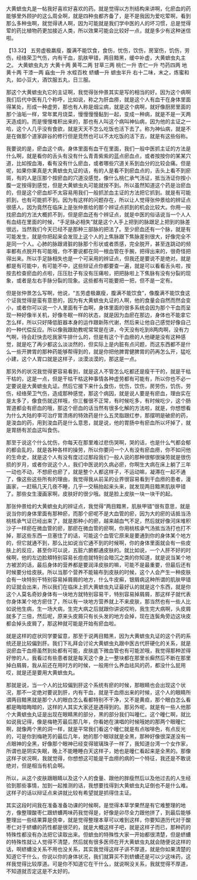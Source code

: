 大黄蟅虫丸是一帖我好喜欢好喜欢的药。就是觉得以方剂结构来讲啊，化瘀血的药能够里外顾护的这么周全啊，就是四种虫都齐备了，是不是我因为爱吃荤啊，看到那么多种虫啊，就觉得诱人啊，因为可能就是我们学中医的人的坏习惯，总是觉得荤的药比植物药更加接近人类，所以效果可能会比较好一点，就是多少有这种迷信啦。

【13.32】  五劳虚极羸瘦，腹满不能饮食，食伤，忧伤，饮伤，房室伤，饥伤，劳伤，经络荣卫气伤，内有干血，肌肤甲错，两目黯黑，缓中补虚，大黄蟅虫丸主之。
大黄蟅虫丸方
大黄十两 黄芩二两 甘草三两 桃仁一升 杏仁一升 芍药四两 地黄十两 干漆一两 蝱虫一升 水蛭百枚 蛴螬一升 蟅虫半升
右十二味，末之，炼蜜和丸，如小豆大，酒饮服五丸，日三服。

那这个大黄蟅虫丸它的主证啊，我觉得张仲景其实是写的相当的好。因为这个病啊我们后代中医有几个称呼，比如说，称之为肝血痨，就是这个人有血干在身体里面得某处，形成一种虚劳，那也有人称是烟尘病，就是这个病啊，就好像厨房里面的那个油垢一样，常年累月烧菜，慢慢慢慢黏到一起，变成一种病，就是不是一天两天造成的。而是慢慢堆积出来的，那也有人叫这个病叫神仙病，因为他的主证之一哈，这个人几乎没有食欲，就是天天不怎么吃饭也活下去了。称为神仙病，就是不是在做那个道家辟谷的修行但是竞然也可以不太吃饭的活下去，就是有这些俗称。

我要说的是，瘀血这个病，身体里面有血干在里面，我们一般中医抓主证的方法是什么啊，就是看你的舌头有没有什么青青紫紫的蓝点瘀血点，或者按按你的某某穴道，比如按血海，看有没有什么瘀血，或者哪些穴道关系到血分的比较会痛。但是呢，如果你果真是大黄蟅虫丸证的话，有的人是看不到瘀血点的，舌头上看不到瘀斑，有的人是压那个按瘀血的穴道没感觉，像什么桃仁承气汤证，抵当汤证你按小腹一定按得到感觉，但是大黄蟅虫丸可能就按不到。所以虽然知道这个药是治瘀血的，但是这个瘀血却不太容易用我们一般抓淤血主证的方法把它抓到。就是有可能抓到，也有可能抓不到。因为有这样的问题存在，所以让人觉得张仲景给的辨证点很感人，因为竟然在临床上是张仲景给的那个辨证点抓到的机会比较大。你用一般找瘀血的方法大概抓不到，但是瘀血还有个辨证点，就是中医的俗话说当一个人人有血结在里面的时候，“手足脉必相失”就是这个人手上把到的脉跟足上把到的脉差很远，当然我们今天已经不是那种三部脉的把法了。至少瘀血还有一个脉，就是有可能发生，就是你把起来会发现上这个人的上焦脉跟下焦脉差别很大，好像完全不是同一个人。心肺的脉跟肾脏的脉那个形状或者质感，完全脱开，甚至连跳动的频率都有点脱开有可能哦，你不要说都在同一根血管在手腕，把得出来的，很奇怪把得出来。所以手足脉相失也是一个可采用的辨证点，但我还是要说不是绝对。就是都是有可能中，有可能不中，这些辩证点你都要查一遍，就是可以看看舌头啦，按按去检查瘀血的点啦，压压肚子有没有压痛啦，把把脉啦上下焦脉有没有分裂的现象，或者是左右手脉分裂的现象。这些都有可能要把一把，但不是一定有。

但是张仲景怎么写啊，他说，“五劳虚极羸瘦，腹满不能饮食”，像腹满不能饮食这个证我觉得是蛮有意思的，因为有大黄蟅虫丸证的人啊，他的食量会自然而然会变小，或者你可以说一个人里面有干血啊，身体里面的很多系统会因为那个干血而呈现一种好像半关机，好像冬眠一样的状态，就是因为血瘀在那边，身体也不能拿它怎么样，所以只好降低脏器本身的运作跟新陈代谢，然后来让他自己感觉好像自己的一种代偿反应。所以像我跟助教呢常常是在讲，今天没有吃到8两肉啊，没有力气啊，待会赶快去吃我家牛排什么的，但是有这个干血痨的人他硬是没有这种感觉，就是吃了再少都这么淡淡然的，但实际上是内脏有点问题，而这东西都不是什么一些开脾胃的那种药能够帮得到的，就是你把他脾胃健脾胃的药再怎么开，猛吃小建，这个人胃口就是这样子，淡漠淡漠的，那这是一点。

那另外的状况我觉得更容易看到，就是这人不管怎么吃都还是瘦干干的，就是干枯干枯的，这是一点，但是干枯干枯这种事情各种虚劳都有可能有，所以你也不必一定要说是大黄蟅虫丸证。然后它接下来什么食伤，忧伤，饮伤，房劳伤，饥伤，劳伤，经络荣卫气伤，造成那种感觉，那这个病因，就是说人要是有瘀血，理由实在是太多了，像食伤就这样哦，你三餐很不正常，有时候吃多，有时候吃少，这个肠胃道都会有瘀血的哦，那这个瘀血的话当然有很多化解的方法啦，就是，你想想看为什么大陆的李可治疗胃溃疡的特效药是什么五灵脂跟红参，那摆明是破瘀的药，是浚血的药，用到浚血药是什么意思，就是说，他的胃肠中有瘀血所以坏掉了，就是胃肠有淤血这叫食伤。

那至于说这个什么忧伤，你每天在那里难过悲伤哭啊，哭的话，也是什么气都会郁的都会乱的，就是各种各样的操劳，所以你要问一个人有没有瘀血痨，你不如问他的生命史，就是这个人有没有度过过那段我们一般人说的那种很郁很操劳就是很伤损的岁月，或者你说这个人，我们中医说的久病必瘀，你啊生大病在床上躺了三年一动也不动，不想瘀也瘀了，就是整个人都这样子，不运动嘛，凝滞在一起不通了，像这些这些所有的理由，我觉得我从前呆的业界很容易看到干血痨的患者，漫画家，一赶稿几天几夜不睡，几乎一交稿抬起来头来，就发现两目黯黑肌肤甲错了。那些女生漫画家啊，皮肤好的很少哦。就是脸上皮肤一块一块干的起。

那张仲景给的大黄蟅虫丸的辨证点，我觉得“两目黯黑，肌肤甲错”很有意思，就是说当你的身体里面有那种瘀，而那个瘀呢不是大血管的瘀，因为大的瘀的话抵当汤桃核承气证已经出来了，就是那种小的瘀，越来越血气不足，然后就好像河床堆积沙子一样瘀在微血管的瘀，那瘀在微血管的瘀啊，你用桃核承气汤抵当汤打也打不掉，那这些东西一旦塞住了的话，可能这个血管它原来是要通到你的身体某个地方的，但它就通不到，那么比如说当它通不到的时候啊，你的身体里面就会有一些皮肤上的反应，甚至你可以说，五脏六腑都通皮肤的。就比如说，一个人肝不好的时候啊，他的左边脸頬特别容易长痘痘就特别会暗沉之类的你知道，就是说当某个地方被淤的话，最后身体的营养都是要润泽皮肤的嘛，可能不是最重要，但最后还有时候要分给皮肤。所以当那个营养不能输布到皮肤的时候，这个人会产生一种皮肤会有一块特别干特别容易掉屑屑的地方，什么牛皮癣，银屑病这种所谓的肌肤甲错的证就会出来，所以我们在临床上抓大黄蟅虫丸证最好认的就是这个东西，就是你这个人莫名奇妙身体有一块地方就特别容易干，特别容易掉屑屑，那这样子就代表你身体某个地方瘀住了，所以有一块地方营养就上不来皮肤，那当然也有一些人比如说他生病，生一场大病，生完大病之后就跟你讲说哎哟，我生完大病啊，头皮屑就多了三倍，然后呢，原来头皮屑只有长头发的地方会掉，现在连鬓角旁边这块皮都会掉头皮屑了，那这种就可能是开始有瘀血啦。

就是这样的症状同学要留意，那至于说两目黯黑，因为大黄蟅虫丸证的这个药的系统还是比较偏到肝。我们下礼拜会讨论大黄蟅虫丸跟中医古代肝硬化的关系，就是说瘀血干血痨虽然到处都有可能，皮肤底下微血管也有可能淤哦，我觉得那种淤得好惨的人，我看过有些患者就是每天这个身上一整块都在那里长癣然后不断在那里掉白屑屑，我从前还在用时方的时候，一般用什么养血祛风的药，都没什么屁用哎，就是还是要用大黄蟅虫丸。

那就是说，当一个人的比较偏到肝这个系统有瘀的时候，那眼睛也会出现这个状况，那不一定绝对要说到肝，内有干血，就是干血痨出来的时候，这个人的眼睛所谓两目黯黑就是那个人的眼白怎么看都特别不干净，又不是黄疸，那个眼白怎么看都是晦暗晦暗的，这样的人其实大家还是遇得到的。那另外呢，就是有一些人他那个大黄蟅虫丸证是出现在眼睛黑的部分，黑的部分我们叫曈仁。这个曈仁啊，就比如说我记得，像是梅艳芳最后那几年，你看她在演唱的时候哦她的那两个眼曈仁啊，就像两个黑的洞一样，就是平常我们看这个曈仁就是有点咖啡色，有点反光的，可是你到梅艳芳的最后几年，她的那个眼球就是全黑，那种好像很深遂没有一点眼神的全黑，好像那个眼神已经变得玻璃珠子一样了，我知道台湾一个女作家，所谓也是阴实失眠，晚上不能睡睡白天这样子，她也是曈仁看起来是全黑的。那像这样子状况啊，我就觉得，你想想这可能是干血痨的病的一个特征，我还是不敢说绝对，但是相当有机会啊。

所以，从这个皮肤跟眼睛以及这个人的食量、跟他的胖瘦然后以及他过去的人生经验到那些事情，加到一起推测的话，我想要找得到大黄蟅虫丸证倒也不是什么难。这样子的话以辩证点来讲就比较有希望就是抓得住主证。

其实这段时间我在准备准备功课的时候啊，是觉得本草学果然是有它难整理的地方，像整理酸枣仁跟蛴螬两味药我觉得是，好像是卯尽全力跟他拼了，到最后能够整理出一些结果算是侥幸，就是觉得整理本草可以难到这样，你要知道历代对于酸枣仁对于蛴螬的药性都是很茫的，就是大概这样子吧，就是这样子而已，那种药的特殊性都没有办法把它读取出来。但蟅虫的特殊性大家一开始都很清楚，但是蛴螬的特殊性就让人觉得不清楚，然后就有很多医师在开大黄蟅虫丸就会随便说这样的话，啊蛴螬没关系不用也没关系，其实我觉得这样子讲不厚道，就是你如果清楚的知道它干什么，你说以你的身体状况，我们就算买不到蛴螬还是可以少这味药，这样我觉得比较厚道。可是你不知道它在干什么，就说啊没关系，我就觉得不厚道，不知道就否定这是不太好的。
